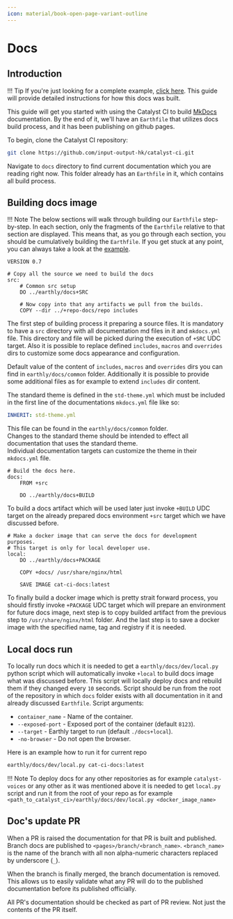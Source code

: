 ```yaml
---
icon: material/book-open-page-variant-outline
---
```


# Docs

## Introduction

<!-- markdownlint-disable max-one-sentence-per-line -->
!!! Tip
    If you're just looking for a complete example,
    [click here](https://github.com/input-output-hk/catalyst-ci/blob/master/docs/Earthfile).
    This guide will provide detailed instructions for how this docs was built.
<!-- markdownlint-enable max-one-sentence-per-line -->

This guide will get you started with using the Catalyst CI to build [MkDocs](https://www.mkdocs.org) documentation.
By the end of it, we'll have an `Earthfile`
that utilizes docs build process, and it has been publishing on github pages.

To begin, clone the Catalyst CI repository:

```bash
git clone https://github.com/input-output-hk/catalyst-ci.git
```

Navigate to `docs` directory to find current documentation
which you are reading right now.
This folder already has an `Earthfile` in it, which contains all build process.

## Building docs image

<!-- markdownlint-disable max-one-sentence-per-line -->
!!! Note
    The below sections will walk through building our `Earthfile` step-by-step.
    In each section, only the fragments of the `Earthfile` relative to that section are displayed.
    This means that, as you go through each section, you should be cumulatively building the `Earthfile`.
    If you get stuck at any point, you can always take a look at the
    [example](https://github.com/input-output-hk/catalyst-ci/blob/master/docs/Earthfile).
<!-- markdownlint-enable max-one-sentence-per-line -->

```Earthfile
VERSION 0.7

# Copy all the source we need to build the docs
src:
    # Common src setup
    DO ../earthly/docs+SRC

    # Now copy into that any artifacts we pull from the builds.
    COPY --dir ../+repo-docs/repo includes
```

The first step of building process it preparing a source files.
It is mandatory to have a `src` directory with all documentation md files in it and `mkdocs.yml` file.
This directory and file will be picked during the execution of `+SRC` UDC target.
Also it is possible to replace defined `includes`, `macros` and `overrides` dirs
to customize some docs appearance and configuration.

Default value of the content of `includes`, `macros` and `overrides` dirs you can find in `earthly/docs/common` folder.
Additionally it is possible to provide some additional files as for example to extend `includes` dir content.

The standard theme is defined in the `std-theme.yml` which must be included in the first line of the documentations `mkdocs.yml` file like so:

```yml
INHERIT: std-theme.yml
```

This file can be found in the `earthly/docs/common` folder.  
Changes to the standard theme should be intended to effect all documentation that uses the standard theme.  
Individual documentation targets can customize the theme in their `mkdocs.yml` file.

```Earthfile
# Build the docs here.
docs:
    FROM +src

    DO ../earthly/docs+BUILD
```

To build a docs artifact which will be used later just invoke `+BUILD` UDC target
on the already prepared docs environment `+src` target which we have discussed before.

```Earthfile
# Make a docker image that can serve the docs for development purposes.
# This target is only for local developer use.
local:
    DO ../earthly/docs+PACKAGE

    COPY +docs/ /usr/share/nginx/html

    SAVE IMAGE cat-ci-docs:latest
```

To finally build a docker image which is pretty strait forward process,
you should firstly invoke `+PACKAGE` UDC target which will prepare an environment for future docs image,
next step is to copy builded artifact from the previous step to `/usr/share/nginx/html` folder.
And the last step is to save a docker image with the specified name, tag and registry if it is needed.

## Local docs run

To locally run docs which it is needed to get a `earthly/docs/dev/local.py` python script
which will automatically invoke `+local` to build docs image what was discussed before.
This script will locally deploy docs and rebuild them if they changed every `10` seconds.
Script should be run from the root of the repository in which `docs` folder exists
with all documentation in it and already discussed `Earthfile`.
Script arguments:

* `container_name` - Name of the container.
* `--exposed-port` - Exposed port of the container (default `8123`).
* `--target` - Earthly target to run (default `./docs+local`).
* `-no-browser` - Do not open the browser.

Here is an example how to run it for current repo

```bash
earthly/docs/dev/local.py cat-ci-docs:latest
```

<!-- markdownlint-disable max-one-sentence-per-line -->
!!! Note
    To deploy docs for any other repositories as for example `catalyst-voices` or any other
    as it was mentioned above it is needed to get `local.py` script and run it from the root
    of your repo as for example `<path_to_catalyst_ci>/earthly/docs/dev/local.py <docker_image_name>`
<!-- markdownlint-enable max-one-sentence-per-line -->

## Doc's update PR

When a PR is raised the documentation for that PR is built and published.
Branch docs are published to `<pages>/branch/<branch_name>`.
`<branch_name>` is the name of the branch with all non alpha-numeric characters replaced by underscore (`_`).

When the branch is finally merged, the branch documentation is removed.
This allows us to easily validate what any PR will do to the published documentation before its published officially.

All PR's documentation should be checked as part of PR review.
Not just the contents of the PR itself.
